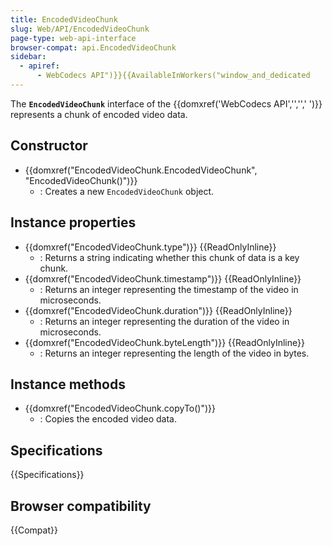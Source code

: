 ```yaml
---
title: EncodedVideoChunk
slug: Web/API/EncodedVideoChunk
page-type: web-api-interface
browser-compat: api.EncodedVideoChunk
sidebar:
  - apiref:
      - WebCodecs API")}}{{AvailableInWorkers("window_and_dedicated
---
```


The **`EncodedVideoChunk`** interface of the {{domxref('WebCodecs API','','',' ')}} represents a chunk of encoded video data.

## Constructor

- {{domxref("EncodedVideoChunk.EncodedVideoChunk", "EncodedVideoChunk()")}}
  - : Creates a new `EncodedVideoChunk` object.

## Instance properties

- {{domxref("EncodedVideoChunk.type")}} {{ReadOnlyInline}}
  - : Returns a string indicating whether this chunk of data is a key chunk.
- {{domxref("EncodedVideoChunk.timestamp")}} {{ReadOnlyInline}}
  - : Returns an integer representing the timestamp of the video in microseconds.
- {{domxref("EncodedVideoChunk.duration")}} {{ReadOnlyInline}}
  - : Returns an integer representing the duration of the video in microseconds.
- {{domxref("EncodedVideoChunk.byteLength")}} {{ReadOnlyInline}}
  - : Returns an integer representing the length of the video in bytes.

## Instance methods

- {{domxref("EncodedVideoChunk.copyTo()")}}
  - : Copies the encoded video data.

## Specifications

{{Specifications}}

## Browser compatibility

{{Compat}}

